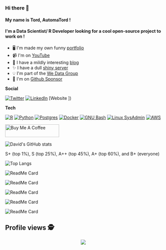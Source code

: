 ### Hi there 👋 
#### My name is Tord, AutomaTord ! 
#### I'm a Data Scientist/ R Developer looking for a cool open-source project to work on !

- 🖥️  I'm made my own funny [portfolio](https://david-munoztord.com/)
- 📹  I'm on [YouTube](https://www.youtube.com/channel/UCGktdbvbc_H-JEkYYTvwRVw)
- 📝  I have a mildly interesting [blog](https://we-data.netlify.app/)
- ✨  I have a dull [shiny server](https://munoztd0.shinyapps.io/DbViewer/)
- 💡  I'm part of the [We Data Group](https://wedata.ch/)
- 💖  I'm on [Github Sponsor](https://github.com/sponsors/munoztd0)

__Social__

[![Twitter](https://img.shields.io/twitter/url?color=%231DA1F2&label=follow&logo=twitter&logoColor=%231DA1F2&style=flat-square&url=https://twitter.com/tord_munoz)](https://twitter.com/tord_munoz)
[![LinkedIn](https://img.shields.io/twitter/url?color=%230072b1&label=connect&logo=linkedin&logoColor=%230072b1&style=flat-square&url=https://www.linkedin.com/in/david-munoz-tord-409639150/)](https://www.linkedin.com/in/david-munoz-tord-409639150/)
[Website ])


__Tech__

[![R](https://img.shields.io/badge/-programming-black?style=flat-square&logo=r&link=https://github.com/munoztd0/)](https://github.com/munoztd0/)
[![Python](https://img.shields.io/badge/-programming-black?style=flat-square&logo=python&link=https://github.com/munoztd0/)](https://github.com/munoztd0/)
[![Postgres](https://img.shields.io/badge/-PostgreSQL-black?style=flat-square&logo=postgresql&link=https://github.com/munoztd0/)](https://github.com/munoztd0/)
[![Docker](https://img.shields.io/badge/-Docker-black?style=flat-square&logo=docker&link=https://hub.docker.com/u/dmunoztord)](https://hub.docker.com/u/dmunoztord)
[![GNU Bash](https://img.shields.io/badge/GNU%20Bash-4EAA25?logo=gnubash&logoColor=fff&style=for-the-badge)](https://github.com/munoztd0/)
[![Linux SysAdmin](https://img.shields.io/badge/Linux-FCC624?logo=linux&logoColor=000&style=for-the-badge)](https://github.com/munoztd0/)
[![AWS](https://img.shields.io/badge/Amazon%20AWS-232F3E.svg?style=for-the-badge&logo=Amazon-AWS&logoColor=white)](https://github.com/munoztd0/)


<a href="https://www.buymeacoffee.com/munoztd0" target="_blank"><img src="https://cdn.buymeacoffee.com/buttons/default-orange.png" alt="Buy Me A Coffee" height="41" width="174"></a>

![David's GitHub stats](https://github-readme-stats-sigma-five.vercel.app/api?username=munoztd0&show_icons=true&theme=radical)

S+ (top 1%), S (top 25%), A++ (top 45%), A+ (top 60%), and B+ (everyone)


![Top Langs](https://github-readme-stats-sigma-five.vercel.app/api/top-langs/?username=munoztd0&show_icons=true&theme=radical&hide=MATLAB,javascript,html,tex,css,scss,less)

![ReadMe Card](https://github-readme-stats-sigma-five.vercel.app/api/pin/?username=JohnCoene&repo=echarts4r&theme=dracula)

![ReadMe Card](https://github-readme-stats-sigma-five.vercel.app/api/pin/?username=JohnCoene&repo=firebase&theme=dracula)

![ReadMe Card](https://github-readme-stats-sigma-five.vercel.app/api/pin/?username=munoztd0&repo=DbVieweR&theme=dracula)

![ReadMe Card](https://github-readme-stats-sigma-five.vercel.app/api/pin/?username=CCS-Lab&repo=hBayesDM&theme=dracula)

![ReadMe Card](https://github-readme-stats-sigma-five.vercel.app/api/pin/?username=munoztd0&repo=shiny-usage-monitor&theme=dracula)


 ## Profile views :detective: <br>
 <p align="center"> 
   <img alingn="center" src="https://profile-counter.glitch.me/munoztd0/count.svg" />
 </p>
